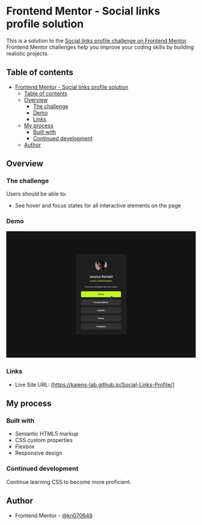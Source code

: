 # Frontend Mentor - Social links profile solution

This is a solution to the [Social links profile challenge on Frontend Mentor](https://www.frontendmentor.io/challenges/social-links-profile-UG32l9m6dQ). Frontend Mentor challenges help you improve your coding skills by building realistic projects.

## Table of contents

- [Frontend Mentor - Social links profile solution](#frontend-mentor---social-links-profile-solution)
  - [Table of contents](#table-of-contents)
  - [Overview](#overview)
    - [The challenge](#the-challenge)
    - [Demo](#demo)
    - [Links](#links)
  - [My process](#my-process)
    - [Built with](#built-with)
    - [Continued development](#continued-development)
  - [Author](#author)

## Overview

### The challenge

Users should be able to:

- See hover and focus states for all interactive elements on the page

### Demo

![](./design/active-states.jpg)

### Links

- Live Site URL: [https://kaiens-lab.github.io/Social-Links-Profile/]

## My process

### Built with

- Semantic HTML5 markup
- CSS custom properties
- Flexbox
- Responsive design

### Continued development

Continue learning CSS to become more proficient.

## Author

- Frontend Mentor - [@kn070648](https://www.frontendmentor.io/profile/kaiens-lab)
